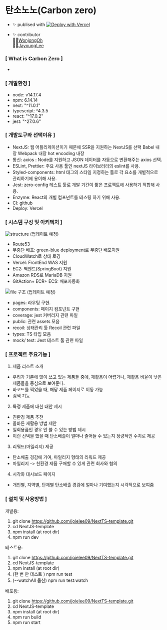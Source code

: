# 탄소노노(Carbon zero)

* ✨ publised with [![Deploy with Vercel](https://vercel.com/button)](https://carbon-zero-frontend-git-feat-connectapi-carbon-zero-fe.vercel.appd)

* ✨ contributor <br/>
🙋‍♂️[WonjongOh](https://github.com/dev-owen) <br/>
🙋‍♀️[JayoungLee](https://github.com/joielee09) <br/>

### [ What is Carbon Zero ]

- 

### [ 개발환경 ]

- node: v14.17.4
- npm: 6.14.14
- next: "^11.0.1"
- typescript: ^4.3.5
- react: "^17.0.2"
- jest: "^27.0.6"

### [ 개발도구와 선택이유 ]

- NextJS:
    웹 어플리케이션이기 때문에 SSR을 지원하는 NextJS를 선택
    Babel 내장
    Webpack 내장
    hot encoding 내장
- 통신: axios : Node를 지원하고 JSON 데이터를 자동으로 변환해주는 axios 선택.
- ESLint, Prettier: 주요 사용 툴인 nextJS 라이브러리의 eslint를 사용.
- Styled-components: html 태그의 스타일 지정하는 툴로 각 요소를 개별적으로 관리하기에 용이해 사용.
- Jest: zero-config 테스트 툴로 개발 기간이 짧은 프로젝트에 사용하기 적합해 사용.
- Enzyme: React의 개별 컴포넌트를 테스팅 하기 위해 사용.
- CI: github
- Deploy: Vercel

### [ 시스템 구성 및 아키텍처 ]

![structure](https://user-images.githubusercontent.com/67178982/132516863-f0fc6198-6546-4b95-9954-bd10c1852c06.png)
(업데이트 예정)
- Route53
- 무중단 배포: green-blue deployment로 무중단 배포지원
- CloudWatch로 상태 로깅
- Vercel: FrontEnd WAS 지원
- EC2: 백엔드(SpringBoot) 지원
- Amazon RDS로 MariaDB 지원
- GitAction+ ECR+ ECS: 배포자동화

![file 구조](https://user-images.githubusercontent.com/67178982/132516775-3a587315-2bfa-49c1-9e97-93eb7772f767.PNG)
(업데이트 예정)
- pages: 라우팅 구현.
- components: 페이지 컴포넌트 구현
- coverage: jest 커버리지 관련 파일
- public: 관련 assets 모음
- recoil: 상태관리 툴 Recoil 관련 파일
- types: TS 타입 모음
- mock/ test: Jest 테스트 툴 관련 파일

### [ 프로젝트 주요기능 ]

1. 제품 리스트 소개
- 우리가 기존에 많이 쓰고 있는 제품들 중에, 재활용이 어렵거나, 재활용 비율이 낮은 제품들을 중심으로 보여준다.
- 바코드를 찍었을 때, 해당 제품 페이지로 이동 가능
- 검색 기능

2. 특정 제품에 대한 대안 제시
- 친환경 제품 추천
- 올바른 재활용 방법 제안
- 일회용품인 경우 안 쓸 수 있는 방법 제시
- 이런 선택을 했을 때 탄소배출이 얼마나 줄어들 수 있는지 정량적인 수치로 제공

3. 리워드(마일리지) 제공
- 탄소배출 경감에 기여, 마일리지 형태의 리워드 제공
- 마일리지 -> 친환경 제품 구매할 수 있게 관련 회사와 협의

4. 시각화 대시보드 페이지
- 개인별, 지역별, 단체별 탄소배출 경감에 얼마나 기여했는지 시각적으로 보여줌

### [ 설치 및 사용방법 ]

개발용:

1. git clone https://github.com/joielee09/NextTS-template.git <br/>
2. cd NextJS-template <br/>
3. npm install (at root dir) <br/>
4. npm run dev <br/>

테스트용:

1. git clone https://github.com/joielee09/NextTS-template.git <br/>
2. cd NextJS-template <br/>
3. npm install (at root dir) <br/>
4. (한 번 만 테스트 ) npm run test <br/>
5. (--watchAll 옵션) npm run test:watch <br/>

배포용:

1. git clone https://github.com/joielee09/NextTS-template.git <br/>
2. cd NextJS-template <br/>
3. npm install (at root dir) <br/>
4. npm run build <br/>
5. npm run start <br/>
